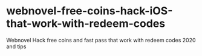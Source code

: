 # webnovel-free-coins-hack-iOS-that-work-with-redeem-codes
Webnovel Hack free coins and fast pass that work with redeem codes 2020 and tips
